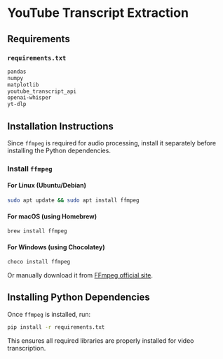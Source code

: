 # YouTube Transcript Extraction

## Requirements

### `requirements.txt`
```txt
pandas
numpy
matplotlib
youtube_transcript_api
openai-whisper
yt-dlp
```

## Installation Instructions

Since `ffmpeg` is required for audio processing, install it separately before installing the Python dependencies.

### Install `ffmpeg`
#### For Linux (Ubuntu/Debian)
```sh
sudo apt update && sudo apt install ffmpeg
```

#### For macOS (using Homebrew)
```sh
brew install ffmpeg
```

#### For Windows (using Chocolatey)
```powershell
choco install ffmpeg
```

Or manually download it from [FFmpeg official site](https://ffmpeg.org/download.html).

## Installing Python Dependencies
Once `ffmpeg` is installed, run:
```sh
pip install -r requirements.txt
```

This ensures all required libraries are properly installed for video transcription.

